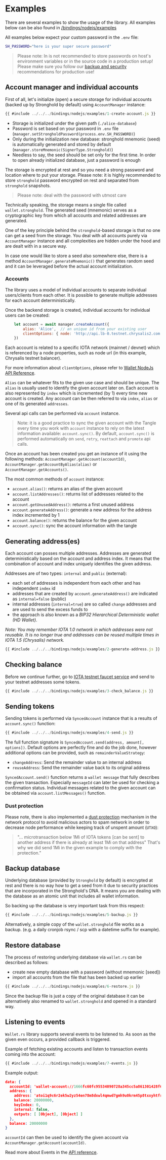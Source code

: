 # Examples

There are several examples to show the usage of the library. All examples below can be also found in [/bindings/nodejs/examples](https://github.com/iotaledger/wallet.rs/tree/develop/bindings/nodejs/examples)

All examples below expect your custom password in the `.env` file:
```bash
SH_PASSWORD="here is your super secure password"
```
> Please note: In is not recommended to store passwords on host's environment variables or in the source code in a production setup! Please make sure you follow our [backup and security](https://chrysalis.docs.iota.org/guides/backup_security.html) recommendations for production use!

## Account manager and individual accounts
First of all, let's initialize (open) a secure storage for individual accounts (backed up by Stronghold by default) using `AccountManager` instance:
```javascript
{{ #include ../../../bindings/nodejs/examples/1-create-account.js }}
```
* Storage is initialized under the given path (`./alice-database`)
* Password is set based on your password in `.env` file (`manager.setStrongholdPassword(process.env.SH_PASSWORD)`)
* Only during the initialization new database: stronghold mnemonic (seed) is automatically generated and stored by default (`manager.storeMnemonic(SignerType.Stronghold)`)
* Needless to say, the seed should be set only for the first time. In order to open already initialized database, just a password is enough

The storage is encrypted at rest and so you need a strong password and location where to put your storage. Please note: it is highly recommended to store `stronghold` password encrypted on rest and separated from `stronghold` snapshots.

> Please note: deal with the password with utmost care

Technically speaking, the storage means a single file called `wallet.stronghold`. The generated seed (mnemonic) serves as a cryptographic key from which all accounts and related addresses are generated.

One of the key principle behind the `stronghold`-based storage is that no one can get a seed from the storage. You deal with all accounts purely via `AccountManager` instance and all complexities are hidden under the hood and are dealt with in a secure way.

In case one would like to store a seed also somewhere else, there is a method `AccountManager.generateMnemonic()` that generates random seed and it can be leveraged before the actual account initialization.

### Accounts
The library uses a model of individual accounts to separate individual users/clients from each other. It is possible to generate multiple addresses for each account deterministically. 

Once the backend storage is created, individual accounts for individual users can be created:
```javascript
    let account = await manager.createAccount({
        alias: 'Alice',  // an unique id from your existing user
        clientOptions: { node: 'http://api.lb-0.testnet.chrysalis2.com', localPow: false }
    })
```
Each account is related to a specific IOTA network (mainnet / devnet) which is referenced by a node properties, such as node url (in this example, Chrysalis testnet balancer).

For more information about `clientOptions`, please refer to [Wallet NodeJs API Reference](https://wallet-lib.docs.iota.org/libraries/nodejs/api_reference.html).

`Alias` can be whatever fits to the given use case and should be unique. The `alias` is usually used to identify the given account later on. Each account is also represented by `index` which is incremented (by 1) every time new account is created. 
Any account can be then referred to via `index`, `alias` or one of its generated `addresses`.

Several api calls can be performed via `account` instance.

> Note: it is a good practice to sync the given account with the Tangle every time you work with `account` instance to rely on the latest information available: `account.sync()`. By default, `account.sync()` is performed automatically on `send`, `retry`, `reattach` and `promote` api calls.

Once an account has been created you get an instance of it using the following methods: `AccountManager.getAccount(accountId)`, `AccountManager.getAccountByAlias(alias)` or `AccountManager.getAccounts()`.

The most common methods of `account` instance:
* `account.alias()`: returns an alias of the given account
* `account.listAddresses()`: returns list of addresses related to the account
* `account.getUnusedAddress()`: returns a first unused address
* `account.generateAddress()`: generate a new address for the address index incremented by 1
* `account.balance()`: returns the balance for the given account
* `account.sync()`: sync the account information with the tangle

## Generating address(es)
Each account can posses multiple addresses. Addresses are generated deterministically based on the account and address index. It means that the combination of account and index uniquely identifies the given address.

Addresses are of two types: `internal` and `public` (external):
* each set of addresses is independent from each other and has independent `index` id
* addresses that are created by `account.generateAddress()` are indicated as `internal=false` (public)
* internal addresses (`internal=true`) are so called `change` addresses and are used to send the excess funds to
* the approach is also known as a *BIP32 Hierarchical Deterministic wallet (HD Wallet)*.

_Note: You may remember IOTA 1.0 network in which addresses were not reusable. It is no longer true and addresses can be reused multiple times in IOTA 1.5 (Chrysalis) network._

```javascript
{{ #include ../../../bindings/nodejs/examples/2-generate-address.js }}
```

## Checking balance
Before we continue further, go to [IOTA testnet faucet service](https://faucet.testnet.chrysalis2.com/) and send to your testnet addresses some tokens.

```javascript
{{ #include ../../../bindings/nodejs/examples/3-check_balance.js }}
```

## Sending tokens
Sending tokens is performed via `SyncedAccount` instance that is a results of `account.sync()` function:

```javascript
{{ #include ../../../bindings/nodejs/examples/4-send.js }}
```
The full function signature is `SyncedAccount.send(address, amount[, options])`.
Default options are perfectly fine and do the job done, however additional options can be provided, such as `remainderValueStrategy`:
* `changeAddress`: Send the remainder value to an internal address
* `reuseAddress`: Send the remainder value back to its original address

`SyncedAccount.send()` function returns a `wallet message` that fully describes the given transaction. Especially `messageId` can later be used for checking a confirmation status. Individual messages related to the given account can be obtained via `account.listMessages()` function.

### Dust protection
Please note, there is also implemented a [dust protection](https://chrysalis.docs.iota.org/guides/dev_guide.html#dust-protection) mechanism in the network protocol to avoid malicious actors to spam network in order to decrease node performance while keeping track of unspent amount (`UTXO`):
> "... microtransaction below 1Mi of IOTA tokens [can be sent] to another address if there is already at least 1Mi on that address"
That's why we did send 1Mi in the given example to comply with the protection."

## Backup database
Underlying database (provided by `Stronghold` by default) is encrypted at rest and there is no way how to get a seed from it due to security practices that are incorporated in the Stronghold's DNA. It means you are dealing with the database as an atomic unit that includes all wallet information.

So backing up the database is very important task from this respect:
```javascript
{{ #include ../../../bindings/nodejs/examples/5-backup.js }}
```
Alternatively, a simple copy of the `wallet.stronghold` file works as a backup. (e.g. a daily cronjob rsync / scp with a datetime suffix for example).

## Restore database
The process of restoring underlying database via `wallet.rs` can be described as follows:
* create new empty database with a password (without mnemonic [seed])
* import all accounts from the file that has been backed up earlier

```javascript
{{ #include ../../../bindings/nodejs/examples/6-restore.js }}
```

Since the backup file is just a copy of the original database it can be alternatively also renamed to `wallet.stronghold` and opened in a standard way.

## Listening to events
`Wallet.rs` library supports several events to be listened to. As soon as the given even occurs, a provided callback is triggered.

Example of fetching existing accounts and listen to transaction events coming into the account:
```javascript
{{ #include ../../../bindings/nodejs/examples/7-events.js }}
```

Example output:

```json
data: {
  accountId: 'wallet-account://1666fc60fc95534090728a345cc5a861301428f68a237bea2b5ba0c844988566',
  address: {
    address: 'atoi1q9c6r2ek5w2yz54en78m8dxwl4qmwd7gmh9u0krm45p8txxyhtfry6apvwj',
    balance: 20000000,
    keyIndex: 0,
    internal: false,
    outputs: [ [Object], [Object] ]
  },
  balance: 20000000
}
```

`accountId` can then be used to identify the given account via `AccountManager.getAccount(accountId)`.

Read more about Events in the [API reference](https://wallet-lib.docs.iota.org/libraries/nodejs/api_reference.html#addeventlistenerevent-cb).
